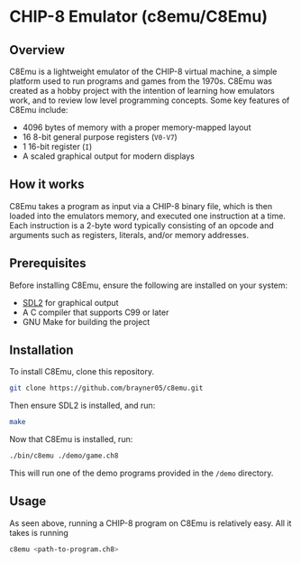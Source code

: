 # CHIP-8 Emulator (c8emu/C8Emu)

## Overview
C8Emu is a lightweight emulator of the CHIP-8 virtual machine, a simple platform used to run programs and games from the 1970s. C8Emu was created as a hobby project with the intention of learning how emulators work, and to review low level programming concepts. Some key features of C8Emu include:

- 4096 bytes of memory with a proper memory-mapped layout
- 16 8-bit general purpose registers (`V0-V7`)
- 1 16-bit register (`I`)
- A scaled graphical output for modern displays

## How it works
C8Emu takes a program as input via a CHIP-8 binary file, which is then loaded into the emulators memory, and executed one instruction at a time. Each instruction is a 2-byte word typically consisting of an opcode and arguments such as registers, literals, and/or memory addresses.

## Prerequisites
Before installing C8Emu, ensure the following are installed on your system:
- [SDL2](https://www.libsdl.org/download-2.0.php) for graphical output
- A C compiler that supports C99 or later
- GNU Make for building the project

## Installation
To install C8Emu, clone this repository.
```bash
git clone https://github.com/brayner05/c8emu.git
```
Then ensure SDL2 is installed, and run:
```bash
make
```
Now that C8Emu is installed, run:
```bash
./bin/c8emu ./demo/game.ch8
```
This will run one of the demo programs provided in the `/demo` directory.

## Usage
As seen above, running a CHIP-8 program on C8Emu is relatively easy. All it takes is running
```bash
c8emu <path-to-program.ch8>
```

